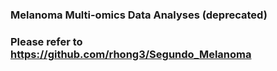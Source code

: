 ### Melanoma Multi-omics Data Analyses (deprecated)
### Please refer to https://github.com/rhong3/Segundo_Melanoma 
